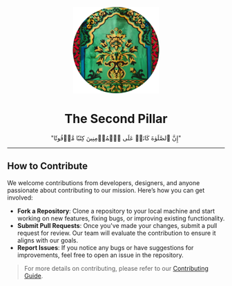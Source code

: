 <p align="center">
  <img src="https://raw.githubusercontent.com/2ndpillar/.github/4f78030d5e252e8079d8879dfbf59d3e78c642b9/assets/logo.svg" width="200" />
</p>
<h1 align="center">The Second Pillar</h1>
<p align="center">"إِنَّ ٱلصَّلَوٰةَ كَانَتۡ عَلَى ٱلۡمُؤۡمِنِينَ كِتَٰبٗا مَّوۡقُوتٗا"</p>

---

## How to Contribute

We welcome contributions from developers, designers, and anyone passionate about contributing to our mission. Here’s how you can get involved:

* **Fork a Repository**: Clone a repository to your local machine and start working on new features, fixing bugs, or improving existing functionality.
* **Submit Pull Requests**: Once you've made your changes, submit a pull request for review. Our team will evaluate the contribution to ensure it aligns with our goals.
* **Report Issues**: If you notice any bugs or have suggestions for improvements, feel free to open an issue in the repository.

> For more details on contributing, please refer to our [Contributing Guide](./CONTRIBUTING.md).
